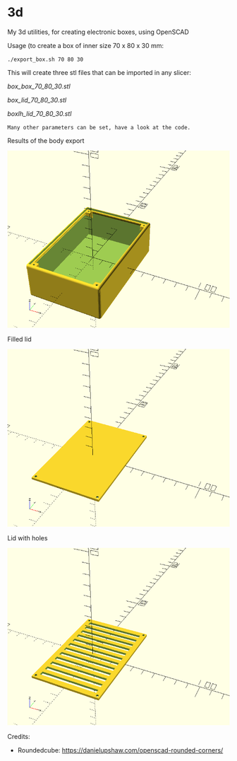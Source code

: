 # 3d
My 3d utilities, for creating electronic boxes, using OpenSCAD

Usage (to create a box of inner size 70 x 80 x 30 mm:
```
./export_box.sh 70 80 30
```
This will create three stl files that can be imported in any slicer:

*box_box_70_80_30.stl*

*box_lid_70_80_30.stl*

*boxlh_lid_70_80_30.stl*
```
Many other parameters can be set, have a look at the code.
```

Results of the body export

![body](https://github.com/cpetra/3d/blob/master/data/box_body.png)

Filled lid

![body](https://github.com/cpetra/3d/blob/master/data/lid1.png)

Lid with holes

![body](https://github.com/cpetra/3d/blob/master/data/lid2.png)

Credits:
 - Roundedcube: https://danielupshaw.com/openscad-rounded-corners/
